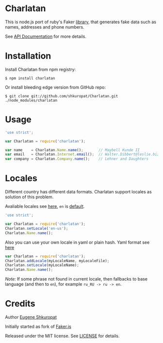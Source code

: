 Charlatan
=========

This is node.js port of ruby's Faker [library](https://github.com/stympy/faker),
that generates fake data such as names, addresses and phone numbers.

See [API Documentation](http://shkuropat.github.com/Charlatan) for more details.

# Installation

Install Charlatan from npm registry:

    $ npm install charlatan

Or install bleeding edge version from GitHub repo:

    $ git clone git://github.com/shkuropat/Charlatan.git ./node_modules/charlatan

# Usage

```javascript
'use strict';

var Charlatan = require('charlatan');

var name    = Charlatan.Name.name();       // Maybell Kunde II
var email   = Charlatan.Internet.email();  // Walter.Dibbert@leslie.biz
var company = Charlatan.Company.name();    // Lehner and Daughters
```

# Locales

Different country has different data formats.
Charlatan support locales as solution of this problem.

Avaliable locales see [here](https://github.com/shkuropat/Charlatan/tree/master/config/locales), `en` is [default](https://github.com/shkuropat/Charlatan/blob/master/config/locales/en-au.yml).

```javascript
'use strict';

var Charlatan = require('charlatan');
Charlatan.setLocale('en-us');
Charlatan.Name.name();
```
Also you can use your own locale in yaml or plain hash.
Yaml format see [here](https://github.com/shkuropat/Charlatan/blob/master/config/locales/en.yml)


```javascript
var Charlatan = require('charlatan');
Charlatan.addLocale(myLocaleName, myLocaleFile);
Charlatan.setLocale(myLocaleName);
Charlatan.Name.name();
```

*Note:* If some phrase not found in current locale, then fallbacks to base language (and then to `en`), for example `ru_RU -> ru -> en`.

# Credits

Author [Eugene Shkuropat](https://github.com/shkuropat)

Initially started as fork of [Faker.js](https://github.com/Marak/Faker.js)

Released under the MIT license. See [LICENSE][license] for details.

[license]:  https://raw.github.com/shkuropat/Charlatan/master/LICENSE/master/LICENSE
